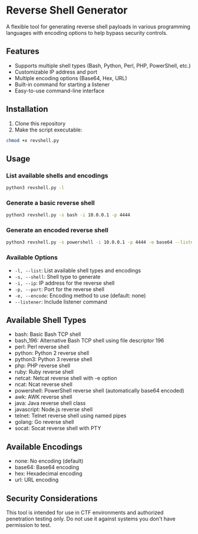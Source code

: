 # Reverse Shell Generator

A flexible tool for generating reverse shell payloads in various programming languages with encoding options to help bypass security controls.

## Features

- Supports multiple shell types (Bash, Python, Perl, PHP, PowerShell, etc.)
- Customizable IP address and port
- Multiple encoding options (Base64, Hex, URL)
- Built-in command for starting a listener
- Easy-to-use command-line interface

## Installation

1. Clone this repository
2. Make the script executable:
```bash
chmod +x revshell.py
```

## Usage

### List available shells and encodings

```bash
python3 revshell.py -l
```

### Generate a basic reverse shell

```bash
python3 revshell.py -s bash -i 10.0.0.1 -p 4444
```

### Generate an encoded reverse shell

```bash
python3 revshell.py -s powershell -i 10.0.0.1 -p 4444 -e base64 --listener
```

### Available Options

- `-l, --list`: List available shell types and encodings
- `-s, --shell`: Shell type to generate
- `-i, --ip`: IP address for the reverse shell
- `-p, --port`: Port for the reverse shell
- `-e, --encode`: Encoding method to use (default: none)
- `--listener`: Include listener command

## Available Shell Types

- bash: Basic Bash TCP shell
- bash_196: Alternative Bash TCP shell using file descriptor 196
- perl: Perl reverse shell
- python: Python 2 reverse shell
- python3: Python 3 reverse shell
- php: PHP reverse shell
- ruby: Ruby reverse shell
- netcat: Netcat reverse shell with -e option
- ncat: Ncat reverse shell
- powershell: PowerShell reverse shell (automatically base64 encoded)
- awk: AWK reverse shell
- java: Java reverse shell class
- javascript: Node.js reverse shell
- telnet: Telnet reverse shell using named pipes
- golang: Go reverse shell
- socat: Socat reverse shell with PTY

## Available Encodings

- none: No encoding (default)
- base64: Base64 encoding
- hex: Hexadecimal encoding
- url: URL encoding

## Security Considerations

This tool is intended for use in CTF environments and authorized penetration testing only. Do not use it against systems you don't have permission to test. 